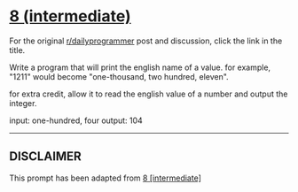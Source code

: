 # [8 (intermediate)](https://www.reddit.com/r/dailyprogrammer/comments/psewf/2162012_challenge_8_intermediate/)

For the original [r/dailyprogrammer](https://www.reddit.com/r/dailyprogrammer/) post and discussion, click the link in the title.

Write a program that will print the english name of a value. for example, "1211" would become "one-thousand, two hundred, eleven".

for extra credit, allow it to read the english value of a number and output the integer. 

input: one-hundred, four
output: 104


----
## **DISCLAIMER**
This prompt has been adapted from [8 [intermediate]](https://www.reddit.com/r/dailyprogrammer/comments/psewf/2162012_challenge_8_intermediate/
)

